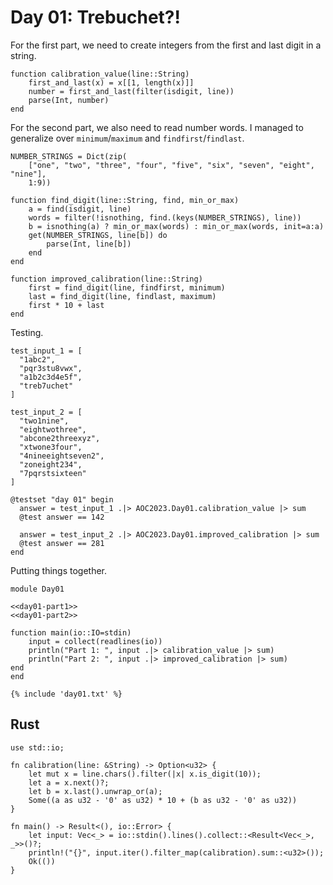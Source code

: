 # Day 01: Trebuchet?!
For the first part, we need to create integers from the first and last digit in a string.

``` {.julia #day01-part1}
function calibration_value(line::String)
    first_and_last(x) = x[[1, length(x)]]
    number = first_and_last(filter(isdigit, line))
    parse(Int, number)
end
```

For the second part, we also need to read number words. I managed to generalize over `minimum`/`maximum` and `findfirst`/`findlast`.

``` {.julia #day01-part2}
NUMBER_STRINGS = Dict(zip(
    ["one", "two", "three", "four", "five", "six", "seven", "eight", "nine"],
    1:9))

function find_digit(line::String, find, min_or_max)
    a = find(isdigit, line)
    words = filter(!isnothing, find.(keys(NUMBER_STRINGS), line))
    b = isnothing(a) ? min_or_max(words) : min_or_max(words, init=a:a)
    get(NUMBER_STRINGS, line[b]) do
        parse(Int, line[b])
    end
end

function improved_calibration(line::String)
    first = find_digit(line, findfirst, minimum)
    last = find_digit(line, findlast, maximum)
    first * 10 + last
end
```

Testing.

``` {.julia #test}
test_input_1 = [
  "1abc2",
  "pqr3stu8vwx",
  "a1b2c3d4e5f",
  "treb7uchet"
]

test_input_2 = [
  "two1nine",
  "eightwothree",
  "abcone2threexyz",
  "xtwone3four",
  "4nineeightseven2",
  "zoneight234",
  "7pqrstsixteen"
]

@testset "day 01" begin
  answer = test_input_1 .|> AOC2023.Day01.calibration_value |> sum
  @test answer == 142

  answer = test_input_2 .|> AOC2023.Day01.improved_calibration |> sum
  @test answer == 281
end
```

Putting things together.

``` {.julia file=src/Day01.jl}
module Day01

<<day01-part1>>
<<day01-part2>>

function main(io::IO=stdin)
    input = collect(readlines(io))
    println("Part 1: ", input .|> calibration_value |> sum)
    println("Part 2: ", input .|> improved_calibration |> sum)
end
end
```

``` title="output day 1"
{% include 'day01.txt' %}
```

## Rust

``` {.rust file=src/bin/day01.rs}
use std::io;

fn calibration(line: &String) -> Option<u32> {
    let mut x = line.chars().filter(|x| x.is_digit(10));
    let a = x.next()?;
    let b = x.last().unwrap_or(a);
    Some((a as u32 - '0' as u32) * 10 + (b as u32 - '0' as u32))
}

fn main() -> Result<(), io::Error> {
    let input: Vec<_> = io::stdin().lines().collect::<Result<Vec<_>, _>>()?;
    println!("{}", input.iter().filter_map(calibration).sum::<u32>());
    Ok(())
}
```
